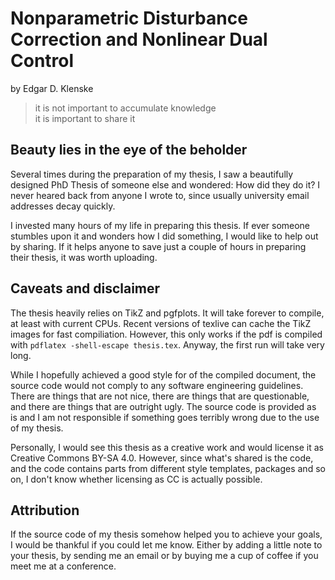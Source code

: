 # Nonparametric Disturbance Correction and Nonlinear Dual Control

by Edgar D. Klenske

> it is not important to accumulate knowledge\
> it is important to share it

## Beauty lies in the eye of the beholder

Several times during the preparation of my thesis, I saw a beautifully designed
PhD Thesis of someone else and wondered: How did they do it? I never heared
back from anyone I wrote to, since usually university email addresses decay
quickly.

I invested many hours of my life in preparing this thesis. If ever someone
stumbles upon it and wonders how I did something, I would like to help out by
sharing. If it helps anyone to save just a couple of hours in preparing their
thesis, it was worth uploading.

## Caveats and disclaimer

The thesis heavily relies on TikZ and pgfplots. It will take forever to
compile, at least with current CPUs. Recent versions of texlive can cache the
TikZ images for fast compiliation. However, this only works if the pdf is
compiled with `pdflatex -shell-escape thesis.tex`. Anyway, the first run will
take very long.

While I hopefully achieved a good style for of the compiled document, the
source code would not comply to any software engineering guidelines. There are
things that are not nice, there are things that are questionable, and there are
things that are outright ugly. The source code is provided as is and I am not
responsible if something goes terribly wrong due to the use of my thesis.

Personally, I would see this thesis as a creative work and would license it as
Creative Commons BY-SA 4.0. However, since what's shared is the code, and the
code contains parts from different style templates, packages and so on, I don't
know whether licensing as CC is actually possible.

## Attribution

If the source code of my thesis somehow helped you to achieve your goals, I
would be thankful if you could let me know. Either by adding a little note to
your thesis, by sending me an email or by buying me a cup of coffee if you meet
me at a conference.
